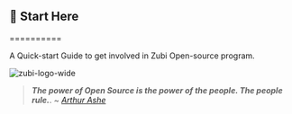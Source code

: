 ## 🖤 Start Here
==========

A Quick-start Guide to get involved in Zubi Open-source program.

![zubi-logo-wide](https://raw.githubusercontent.com/AllenAJ/ZUBI-Data-dump/master/zubi.io.black.png)

> ***The power of Open Source is the power of the people. The people rule.***.
> ~ [*Arthur Ashe*](https://en.wikipedia.org/wiki/Philippe_Kahn)

